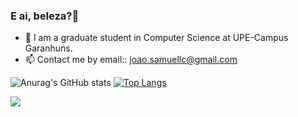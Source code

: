 ### E ai, beleza?👋

- 🔭 I am a graduate student in Computer Science at UPE-Campus Garanhuns.
- 📫 Contact me by email:: joao.samuellc@gmail.com

![Anurag's GitHub stats](https://github-readme-stats.vercel.app/api?username=skmuell&show_icons=true&theme=dracula)    [![Top Langs](https://github-readme-stats.vercel.app/api/top-langs/?username=Skmuell&layout=compact&theme=dracula)](https://github.com/skmuell/github-readme-stats)



<div>
  <a href="https://www.instagram.com/skmuell/" target="blank"><img src="https://img.shields.io/badge/Instagram-E4405F?style=for-the-badge&logo=instagram&logoColor=white" target="blank"><a>
</div>

